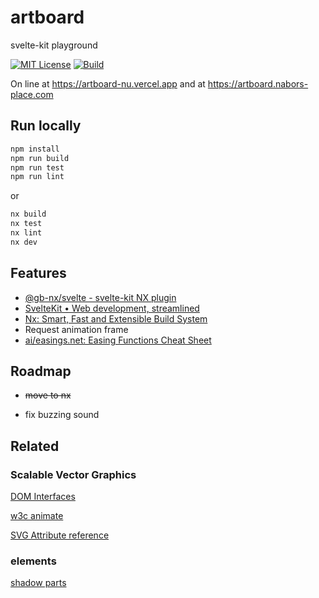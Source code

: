 # artboard

svelte-kit playground

[![MIT License](https://img.shields.io/badge/License-MIT-green.svg)](https://choosealicense.com/licenses/mit/)
[![Build](https://github.com/GaryB432/artboard/actions/workflows/ci.yml/badge.svg)](https://github.com/GaryB432/artboard/actions/workflows/ci.yml)

On line at https://artboard-nu.vercel.app and at https://artboard.nabors-place.com

## Run locally

```bash
npm install
npm run build
npm run test
npm run lint
```

or

```bash
nx build
nx test
nx lint
nx dev
```

## Features

- [@gb-nx/svelte - svelte-kit NX plugin](https://www.npmjs.com/package/@gb-nx/svelte)
- [SvelteKit • Web development, streamlined](https://kit.svelte.dev/)
- [Nx: Smart, Fast and Extensible Build System](https://nx.dev/)
- Request animation frame
- [ai/easings.net: Easing Functions Cheat Sheet](https://github.com/ai/easings.net)

## Roadmap

- ~~move to nx~~

- fix buzzing sound

## Related

### Scalable Vector Graphics

[DOM Interfaces](https://www.w3.org/TR/SVG11/animate.html#DOMInterfaces)

[w3c animate](https://www.w3.org/TR/SVG11/animate.html)

[SVG Attribute reference](https://developer.mozilla.org/en-US/docs/Web/SVG/Attribute)

### elements

[shadow parts](https://css-tricks.com/styling-in-the-shadow-dom-with-css-shadow-parts/)
